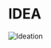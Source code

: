 <h1>IDEA</h1>
<img src="https://drive.google.com/file/d/1MP80_VqSKZh07DSBlIvOm8QEs0S-I4hP/view?usp=sharing" alt="Ideation" />
